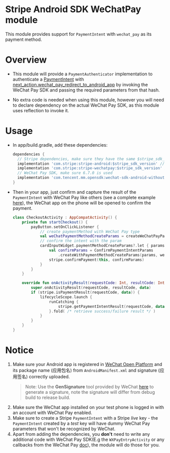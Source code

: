 # Stripe Android SDK WeChatPay module
This module provides support for `PaymentIntent` with `wechat_pay` as its payment method.
 
# Overview
* This module will provide a `PaymentAuthenticator` implementation to authenticate a [PaymentIntent](https://stripe.com/docs/api/payment_intents) with [next_action.wechat_pay_redirect_to_android_app](https://stripe.com/docs/api/payment_intents/object#payment_intent_object-next_action-wechat_pay_redirect_to_android_app) by invoking the WeChat Pay SDK and passing the required parameters from that hash.

* No extra code is needed when using this module, however you will need to declare dependency on the actual WeChat Pay SDK, as this module uses reflection to invoke it.

# Usage
* In app/build.gradle, add these dependencies:
    ```gradle
    dependencies {
      // Stripe dependencies, make sure they have the same $stripe_sdk_version
      implementation 'com.stripe:stripe-android:$stripe_sdk_version' // Main Stripe SDK
      implementation 'com.stripe:stripe-wechatpay:$stripe_sdk_version' // WeChat Pay module
      // WeChat Pay SDK, make sure 6.7.0 is used
      implementation 'com.tencent.mm.opensdk:wechat-sdk-android-without-mta:6.7.0'
    }
    ```

* Then in your app, just confirm and capture the result of the `PaymentIntent` with WeChat Pay like others (see a complete example [here](https://stripe.com/docs/payments/integration-builder)), the WeChat app on the phone will be opened to confirm the payment.
    ```kotlin
    class CheckoutActivity : AppCompatActivity() {
        private fun startCheckout() {
            payButton.setOnClickListener {
                // create paymentMethod with WeChat Pay type
                val weChatPaymentMethodCreateParams = createWeChatPayParams()
                // confirm the intent with the param
                cardInputWidget.paymentMethodCreateParams?.let { params ->
                    val confirmParams = ConfirmPaymentIntentParams
                        .createWithPaymentMethodCreateParams(params, weChatPaymentMethodCreateParams)
                    stripe.confirmPayment(this, confirmParams)
                }
            }
        }

        override fun onActivityResult(requestCode: Int, resultCode: Int, data: Intent?) {
            super.onActivityResult(requestCode, resultCode, data)
            if (stripe.isPaymentResult(requestCode, data)) {
                lifecycleScope.launch {
                    runCatching {
                        stripe.getPaymentIntentResult(requestCode, data!!).intent
                    }.fold( /* retrieve success/failure result */ )
                }
            }
        }
    }
    ```

# Notice
1. Make sure your Android app is registered in [WeChat Open Platform](https://open.weixin.qq.com/) and its package name (应用包名) from `AndroidManifest.xml` and signature (应用签名) correctly uploaded.
    > Note: Use the __GenSignature__ tool provided by WeChat [here](https://pay.weixin.qq.com/wiki/doc/api/app/app.php?chapter=8_5) to generate a signature, note the signature will differ from debug build to release build.
2. Make sure the WeChat app installed on your test phone is logged in with an account with WeChat Pay enabled.
3. Make sure to create a Stripe `PaymentIntent` with a Stripe _live_ key - the `PaymentIntent` created by a _test_ key will have dummy WeChat Pay parameters that won't be recognized by WeChat.
4. Apart from adding the dependencies, you __don't__ need to write any additional code with WeChat Pay SDK(E.g the `WXPayEntryActivity` or any callbacks from the WeChat Pay [doc](https://pay.weixin.qq.com/wechatpay_guide/help_docs.shtml)), the module will do those for you.
